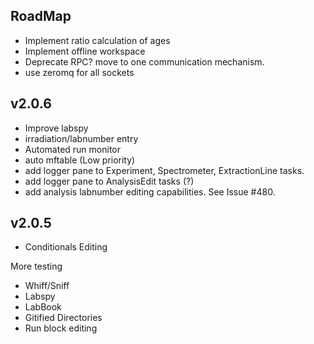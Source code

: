 RoadMap
----------------

 - Implement ratio calculation of ages
 - Implement offline workspace
 - Deprecate RPC? move to one communication mechanism. 
 - use zeromq for all sockets

v2.0.6
----------------
 - Improve labspy
 - irradiation/labnumber entry
 - Automated run monitor
 - auto mftable (Low priority)
 - add logger pane to Experiment, Spectrometer, ExtractionLine tasks.
 - add logger pane to AnalysisEdit tasks (?)
 - add analysis labnumber editing capabilities. See Issue \#480. 
   
v2.0.5
----------------
 - Conditionals Editing
 
 More testing
 - Whiff/Sniff
 - Labspy
 - LabBook
 - Gitified Directories
 - Run block editing
 
 